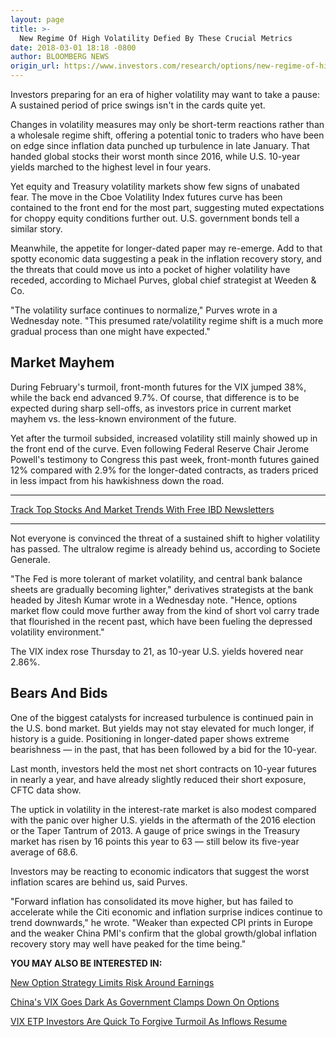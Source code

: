 ```yaml
---
layout: page
title: >-
  New Regime Of High Volatility Defied By These Crucial Metrics
date: 2018-03-01 18:18 -0800
author: BLOOMBERG NEWS
origin_url: https://www.investors.com/research/options/new-regime-of-high-volatility-defied-by-these-crucial-metrics/
---
```






Investors preparing for an era of higher volatility may want to take a pause: A sustained period of price swings isn't in the cards quite yet.




Changes in volatility measures may only be short-term reactions rather than a wholesale regime shift, offering a potential tonic to traders who have been on edge since inflation data punched up turbulence in late January. That handed global stocks their worst month since 2016, while U.S. 10-year yields marched to the highest level in four years.


Yet equity and Treasury volatility markets show few signs of unabated fear. The move in the Cboe Volatility Index futures curve has been contained to the front end for the most part, suggesting muted expectations for choppy equity conditions further out. U.S. government bonds tell a similar story.


Meanwhile, the appetite for longer-dated paper may re-emerge. Add to that spotty economic data suggesting a peak in the inflation recovery story, and the threats that could move us into a pocket of higher volatility have receded, according to Michael Purves, global chief strategist at Weeden & Co.


"The volatility surface continues to normalize," Purves wrote in a Wednesday note. "This presumed rate/volatility regime shift is a much more gradual process than one might have expected."


Market Mayhem
-------------


During February's turmoil, front-month futures for the VIX jumped 38%, while the back end advanced 9.7%. Of course, that difference is to be expected during sharp sell-offs, as investors price in current market mayhem vs. the less-known environment of the future.


Yet after the turmoil subsided, increased volatility still mainly showed up in the front end of the curve. Even following Federal Reserve Chair Jerome Powell's testimony to Congress this past week, front-month futures gained 12% compared with 2.9% for the longer-dated contracts, as traders priced in less impact from his hawkishness down the road.




---


[Track Top Stocks And Market Trends With Free IBD Newsletters](https://shop.investors.com/offer/splashresponsive.aspx?id=ibd-newsletters&src=A00332A&intcode=NewsletterSignup_Editorial_Track)


---


Not everyone is convinced the threat of a sustained shift to higher volatility has passed. The ultralow regime is already behind us, according to Societe Generale.


"The Fed is more tolerant of market volatility, and central bank balance sheets are gradually becoming lighter," derivatives strategists at the bank headed by Jitesh Kumar wrote in a Wednesday note. "Hence, options market flow could move further away from the kind of short vol carry trade that flourished in the recent past, which have been fueling the depressed volatility environment."


The VIX index rose Thursday to 21, as 10-year U.S. yields hovered near 2.86%.


Bears And Bids
--------------


One of the biggest catalysts for increased turbulence is continued pain in the U.S. bond market. But yields may not stay elevated for much longer, if history is a guide. Positioning in longer-dated paper shows extreme bearishness — in the past, that has been followed by a bid for the 10-year.


Last month, investors held the most net short contracts on 10-year futures in nearly a year, and have already slightly reduced their short exposure, CFTC data show.


The uptick in volatility in the interest-rate market is also modest compared with the panic over higher U.S. yields in the aftermath of the 2016 election or the Taper Tantrum of 2013. A gauge of price swings in the Treasury market has risen by 16 points this year to 63 — still below its five-year average of 68.6.


Investors may be reacting to economic indicators that suggest the worst inflation scares are behind us, said Purves.


"Forward inflation has consolidated its move higher, but has failed to accelerate while the Citi economic and inflation surprise indices continue to trend downwards," he wrote. "Weaker than expected CPI prints in Europe and the weaker China PMI's confirm that the global growth/global inflation recovery story may well have peaked for the time being."


**YOU MAY ALSO BE INTERESTED IN:**


[New Option Strategy Limits Risk Around Earnings](https://www.investors.com/how-to-invest/investors-corner/new-option-strategy-limits-risk-around-earnings/)


[China's VIX Goes Dark As Government Clamps Down On Options](https://www.investors.com/research/options/chinas-vix-goes-dark-as-government-clamps-down-on-options/)


[VIX ETP Investors Are Quick To Forgive Turmoil As Inflows Resume](https://www.investors.com/research/options/vix-etp-investors-are-quick-to-forgive-turmoil-as-inflows-resume/)




